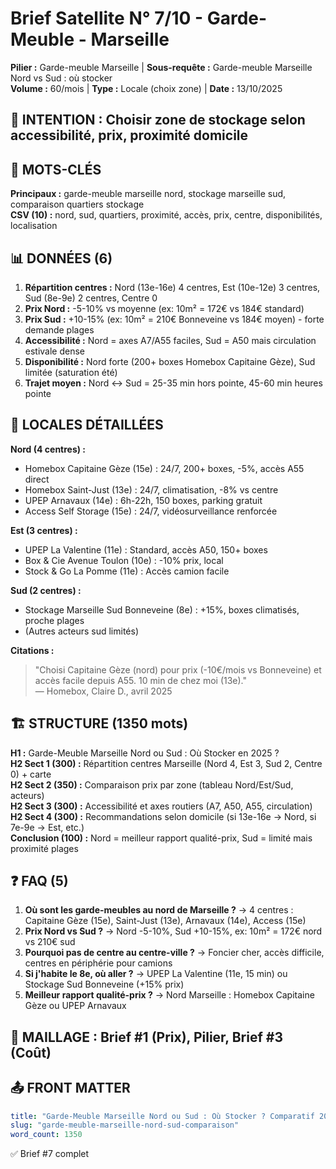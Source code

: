 # Brief Satellite N° 7/10 - Garde-Meuble - Marseille

**Pilier :** Garde-meuble Marseille | **Sous-requête :** Garde-meuble Marseille Nord vs Sud : où stocker  
**Volume :** 60/mois | **Type :** Locale (choix zone) | **Date :** 13/10/2025

## 🎯 INTENTION : Choisir zone de stockage selon accessibilité, prix, proximité domicile

## 🔑 MOTS-CLÉS
**Principaux :** garde-meuble marseille nord, stockage marseille sud, comparaison quartiers stockage  
**CSV (10) :** nord, sud, quartiers, proximité, accès, prix, centre, disponibilités, localisation

## 📊 DONNÉES (6)
1. **Répartition centres :** Nord (13e-16e) 4 centres, Est (10e-12e) 3 centres, Sud (8e-9e) 2 centres, Centre 0
2. **Prix Nord :** -5-10% vs moyenne (ex: 10m² = 172€ vs 184€ standard)
3. **Prix Sud :** +10-15% (ex: 10m² = 210€ Bonneveine vs 184€ moyen) - forte demande plages
4. **Accessibilité :** Nord = axes A7/A55 faciles, Sud = A50 mais circulation estivale dense
5. **Disponibilité :** Nord forte (200+ boxes Homebox Capitaine Gèze), Sud limitée (saturation été)
6. **Trajet moyen :** Nord ↔ Sud = 25-35 min hors pointe, 45-60 min heures pointe

## 📍 LOCALES DÉTAILLÉES
**Nord (4 centres) :**
- Homebox Capitaine Gèze (15e) : 24/7, 200+ boxes, -5%, accès A55 direct
- Homebox Saint-Just (13e) : 24/7, climatisation, -8% vs centre
- UPEP Arnavaux (14e) : 6h-22h, 150 boxes, parking gratuit
- Access Self Storage (15e) : 24/7, vidéosurveillance renforcée

**Est (3 centres) :**
- UPEP La Valentine (11e) : Standard, accès A50, 150+ boxes
- Box & Cie Avenue Toulon (10e) : -10% prix, local
- Stock & Go La Pomme (11e) : Accès camion facile

**Sud (2 centres) :**
- Stockage Marseille Sud Bonneveine (8e) : +15%, boxes climatisés, proche plages
- (Autres acteurs sud limités)

**Citations :**
> "Choisi Capitaine Gèze (nord) pour prix (-10€/mois vs Bonneveine) et accès facile depuis A55. 10 min de chez moi (13e)."  
> — Homebox, Claire D., avril 2025

## 🏗️ STRUCTURE (1350 mots)
**H1 :** Garde-Meuble Marseille Nord ou Sud : Où Stocker en 2025 ?  
**H2 Sect 1 (300) :** Répartition centres Marseille (Nord 4, Est 3, Sud 2, Centre 0) + carte  
**H2 Sect 2 (350) :** Comparaison prix par zone (tableau Nord/Est/Sud, acteurs)  
**H2 Sect 3 (300) :** Accessibilité et axes routiers (A7, A50, A55, circulation)  
**H2 Sect 4 (300) :** Recommandations selon domicile (si 13e-16e → Nord, si 7e-9e → Est, etc.)  
**Conclusion (100) :** Nord = meilleur rapport qualité-prix, Sud = limité mais proximité plages

## ❓ FAQ (5)
1. **Où sont les garde-meubles au nord de Marseille ?** → 4 centres : Capitaine Gèze (15e), Saint-Just (13e), Arnavaux (14e), Access (15e)
2. **Prix Nord vs Sud ?** → Nord -5-10%, Sud +10-15%, ex: 10m² = 172€ nord vs 210€ sud
3. **Pourquoi pas de centre au centre-ville ?** → Foncier cher, accès difficile, centres en périphérie pour camions
4. **Si j'habite le 8e, où aller ?** → UPEP La Valentine (11e, 15 min) ou Stockage Sud Bonneveine (+15% prix)
5. **Meilleur rapport qualité-prix ?** → Nord Marseille : Homebox Capitaine Gèze ou UPEP Arnavaux

## 🔗 MAILLAGE : Brief #1 (Prix), Pilier, Brief #3 (Coût)

## 📤 FRONT MATTER
```yaml
title: "Garde-Meuble Marseille Nord ou Sud : Où Stocker ? Comparatif 2025"
slug: "garde-meuble-marseille-nord-sud-comparaison"
word_count: 1350
```

✅ Brief #7 complet

